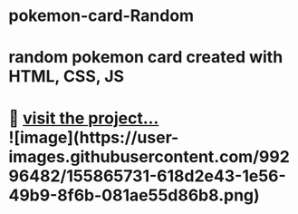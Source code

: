# pokemon-card-Random
<h1>random pokemon card created with HTML, CSS, JS<h1> 🐲
<a href="https://pokemon-card-random.netlify.app/" target="_blank">visit the project... </a>
<br>
![image](https://user-images.githubusercontent.com/99296482/155865731-618d2e43-1e56-49b9-8f6b-081ae55d86b8.png)

